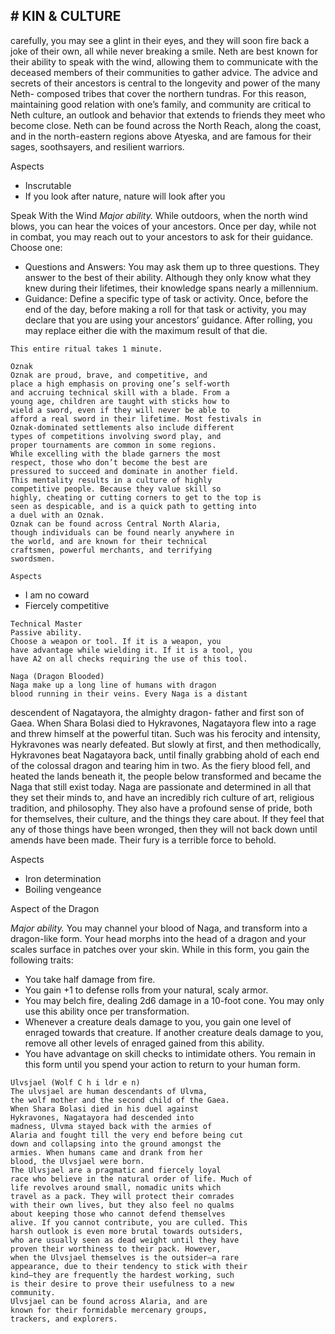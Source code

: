 ## # KIN & CULTURE

carefully, you may see a glint in their eyes, and they
will soon fire back a joke of their own, all while
never breaking a smile.
Neth are best known for their ability to speak
with the wind, allowing them to communicate with
the deceased members of their communities to gather
advice. The advice and secrets of their ancestors is
central to the longevity and power of the many Neth-
composed tribes that cover the northern tundras. For
this reason, maintaining good relation with one’s
family, and community are critical to Neth culture,
an outlook and behavior that extends to friends they
meet who become close.
Neth can be found across the North Reach, along
the coast, and in the north-eastern regions above
Atyeska, and are famous for their sages, soothsayers,
and resilient warriors.

Aspects

- Inscrutable
- If you look after nature, nature will look after
  you

Speak With the Wind
_Major ability._
While outdoors, when the north wind blows, you
can hear the voices of your ancestors. Once per day,
while not in combat, you may reach out to your
ancestors to ask for their guidance. Choose one:

- Questions and Answers: You may ask them up
  to three questions. They answer to the best of their
  ability. Although they only know what they knew
  during their lifetimes, their knowledge spans
  nearly a millennium.
- Guidance: Define a specific type of task or
  activity. Once, before the end of the day, before
  making a roll for that task or activity, you may
  declare that you are using your ancestors’
  guidance. After rolling, you may replace either die
  with the maximum result of that die.

```
This entire ritual takes 1 minute.
```

```
Oznak
Oznak are proud, brave, and competitive, and
place a high emphasis on proving one’s self-worth
and accruing technical skill with a blade. From a
young age, children are taught with sticks how to
wield a sword, even if they will never be able to
afford a real sword in their lifetime. Most festivals in
Oznak-dominated settlements also include different
types of competitions involving sword play, and
proper tournaments are common in some regions.
While excelling with the blade garners the most
respect, those who don’t become the best are
pressured to succeed and dominate in another field.
This mentality results in a culture of highly
competitive people. Because they value skill so
highly, cheating or cutting corners to get to the top is
seen as despicable, and is a quick path to getting into
a duel with an Oznak.
Oznak can be found across Central North Alaria,
though individuals can be found nearly anywhere in
the world, and are known for their technical
craftsmen, powerful merchants, and terrifying
swordsmen.
```

```
Aspects
```

- I am no coward
- Fiercely competitive

```
Technical Master
Passive ability.
Choose a weapon or tool. If it is a weapon, you
have advantage while wielding it. If it is a tool, you
have A2 on all checks requiring the use of this tool.
```

```
Naga (Dragon Blooded)
Naga make up a long line of humans with dragon
blood running in their veins. Every Naga is a distant
```

descendent of Nagatayora, the almighty dragon-
father and first son of Gaea. When Shara Bolasi died
to Hykravones, Nagatayora flew into a rage and
threw himself at the powerful titan. Such was his
ferocity and intensity, Hykravones was nearly
defeated. But slowly at first, and then methodically,
Hykravones beat Nagatayora back, until finally
grabbing ahold of each end of the colossal dragon
and tearing him in two. As the fiery blood fell, and
heated the lands beneath it, the people below
transformed and became the Naga that still exist
today.
Naga are passionate and determined in all that
they set their minds to, and have an incredibly rich
culture of art, religious tradition, and philosophy.
They also have a profound sense of pride, both for
themselves, their culture, and the things they care
about. If they feel that any of those things have been
wronged, then they will not back down until amends
have been made. Their fury is a terrible force to
behold.

Aspects

- Iron determination
- Boiling vengeance

Aspect of the Dragon

_Major ability._
You may channel your blood of Naga, and
transform into a dragon-like form. Your head morphs
into the head of a dragon and your scales surface in
patches over your skin. While in this form, you gain
the following traits:

- You take half damage from fire.
- You gain +1 to defense rolls from your natural,
  scaly armor.
- You may belch fire, dealing 2d6 damage in a
  10-foot cone. You may only use this ability once
  per transformation.
- Whenever a creature deals damage to you, you
  gain one level of enraged towards that creature. If
  another creature deals damage to you, remove all
  other levels of enraged gained from this ability.
- You have advantage on skill checks to
  intimidate others.
  You remain in this form until you spend your
  action to return to your human form.

```
Ulvsjael (Wolf C h i ldr e n)
The ulvsjael are human descendants of Ulvma,
the wolf mother and the second child of the Gaea.
When Shara Bolasi died in his duel against
Hykravones, Nagatayora had descended into
madness, Ulvma stayed back with the armies of
Alaria and fought till the very end before being cut
down and collapsing into the ground amongst the
armies. When humans came and drank from her
blood, the Ulvsjael were born.
The Ulvsjael are a pragmatic and fiercely loyal
race who believe in the natural order of life. Much of
life revolves around small, nomadic units which
travel as a pack. They will protect their comrades
with their own lives, but they also feel no qualms
about keeping those who cannot defend themselves
alive. If you cannot contribute, you are culled. This
harsh outlook is even more brutal towards outsiders,
who are usually seen as dead weight until they have
proven their worthiness to their pack. However,
when the Ulvsjael themselves is the outsider—a rare
appearance, due to their tendency to stick with their
kind—they are frequently the hardest working, such
is their desire to prove their usefulness to a new
community.
Ulvsjael can be found across Alaria, and are
known for their formidable mercenary groups,
trackers, and explorers.
```

